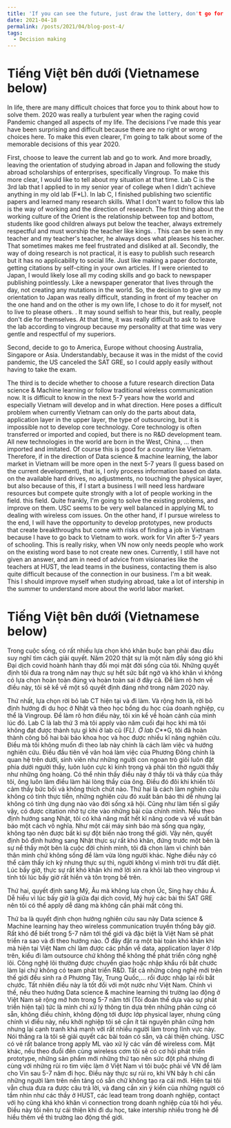```yaml
---
title: 'If you can see the future, just draw the lottery, don't go for Ph.D.'
date: 2021-04-18
permalink: /posts/2021/04/blog-post-4/
tags:
  - Decision making
---
```

Tiếng Việt bên dưới (Vietnamese below)
======
In life, there are many difficult choices that force you to think about how to solve them. 2020 was really a turbulent year when the raging covid Pandemic changed all aspects of my life. The decisions I've made this year have been surprising and difficult because there are no right or wrong choices here. To make this even clearer, I'm going to talk about some of the memorable decisions of this year 2020.

First, choose to leave the current lab and go to work. And more broadly, leaving the orientation of studying abroad in Japan and following the study abroad scholarships of enterprises, specifically Vingroup. To make this more clear, I would like to tell about my situation at that time. Lab C is the 3rd lab that I applied to in my senior year of college when I didn't achieve anything in my old lab (F*L). In lab C, I finished publishing two scientific papers and learned many research skills. What I don't want to follow this lab is the way of working and the direction of research. The first thing about the working culture of the Orient is the relationship between top and bottom, students like good children always put below the teacher, always extremely respectful and must worship the teacher like kings. . This can be seen in my teacher and my teacher's teacher, he always does what pleases his teacher. That sometimes makes me feel frustrated and disliked at all. Secondly, the way of doing research is not practical, it is easy to publish such research but it has no applicability to social life. Just like making a paper doctorate, getting citations by self-citing in your own articles. If I were oriented to Japan, I would likely lose all my coding skills and go back to newspaper publishing pointlessly. Like a newspaper generator that lives through the day, not creating any mutations in the world. So, the decision to give up my orientation to Japan was really difficult, standing in front of my teacher on the one hand and on the other is my own life, I chose to do it for myself, not to live to please others. . It may sound selfish to hear this, but really, people don't die for themselves. At that time, it was really difficult to ask to leave the lab according to vingroup because my personality at that time was very gentle and respectful of my superiors.

Second, decide to go to America, Europe without choosing Australia, Singapore or Asia. Understandably, because it was in the midst of the covid pandemic, the US canceled the SAT GRE, so I could apply easily without having to take the exam.

The third is to decide whether to choose a future research direction Data science & Machine learning or follow traditional wireless communication now. It is difficult to know in the next 5-7 years how the world and especially Vietnam will develop and in what direction. Here poses a difficult problem when currently Vietnam can only do the parts about data, application layer in the upper layer, the type of outsourcing, but it is impossible not to develop core technology. Core technology is often transferred or imported and copied, but there is no R&D development team. All new technologies in the world are born in the West, China, ... then imported and imitated. Of course this is good for a country like Vietnam. Therefore, if in the direction of Data science & machine learning, the labor market in Vietnam will be more open in the next 5-7 years (I guess based on the current development), that is, I only process information based on data. on the available hard drives, no adjustments, no touching the physical layer, but also because of this, if I start a business I will need less hardware resources but compete quite strongly with a lot of people working in the field. this field. Quite frankly, I'm going to solve the existing problems, and improve on them. USC seems to be very well balanced in applying ML to dealing with wireless com issues. On the other hand, if I pursue wireless to the end, I will have the opportunity to develop prototypes, new products that create breakthroughs but come with risks of finding a job in Vietnam because I have to go back to Vietnam to work. work for Vin after 5-7 years of schooling. This is really risky, when VN now only needs people who work on the existing word base to not create new ones. Currently, I still have not given an answer, and am in need of advice from visionaries like the teachers at HUST, the lead teams in the business, contacting them is also quite difficult because of the connection in our business. I'm a bit weak. This I should improve myself when studying abroad, take a lot of intership in the summer to understand more about the world labor market.

Tiếng Việt bên dưới (Vietnamese below)
======
Trong cuộc sống, có rất nhiều lựa chọn khó khăn buộc bạn phải đau đầu suy nghĩ tìm cách giải quyết. Năm 2020 thật sự là một năm đầy sóng gió khi Đại dịch covid hoành hành thay đổi mọi mặt đời sống của tôi. Những quyết định tôi đưa ra trong năm nay thực sự hết sức bất ngờ và khó khăn vì không có lựa chọn hoàn toàn đúng và hoàn toàn sai ở đây cả. Để làm rõ hơn về điều này, tôi sẽ kể về một số quyết định đáng nhớ trong năm 2020 này.

Thứ nhất, lựa chọn rời bỏ lab CT hiện tại và đi làm. Và rộng hơn là, rời bỏ định hướng đi du học ở Nhật và theo học bổng du học của doanh nghiệp, cụ thể là Vingroup. Để làm rõ hơn điều này, tôi xin kể về hoàn cảnh của mình lúc đó. Lab C là lab thứ 3 mà tôi apply vào năm cuối đại học khi mà tôi không đạt được thành tựu gì khi ở lab cũ (F*L). Ở lab C***G, tôi đã hoàn thành công bố hai bài báo khoa học và học được nhiều kĩ năng nghiên cứu. Điều mà tôi không muốn đi theo lab này chính là cách làm việc và hướng nghiên cứu. Điều đầu tiên về văn hoá làm việc của Phương Đông chính là quan hệ trên dưới, sinh viên như những người con ngoan trò giỏi luôn đặt phía dưới người thầy, luôn luôn cực kì kính trọng và phải tôn thờ người thầy như những ông hoàng. Có thể nhìn thấy điều này ở thầy tôi và thầy của thầy tôi, ông luôn làm điều làm hài lòng thầy của ông. Điều đó đôi khi khiến tôi cảm thấy bức bối và không thích chút nào. Thứ hai là cách làm nghiên cứu không có tính thực tiễn, những nghiên cứu đó xuất bản báo thì dễ nhưng lại không có tính ứng dụng nào vào đời sống xã hội. Cũng như làm tiến sĩ giấy vậy, có được citation nhờ tự cite vào những bài của chính mình. Nếu theo định hướng sang Nhật, tôi có khả năng mất hết kĩ năng code và về xuất bản báo một cách vô nghĩa. Như một cái máy sinh báo mà sống qua ngày, không tạo nên được bất kì sự đột biến nào trong thế giới. Vậy nên, quyết định bỏ định hướng sang Nhật thực sự rất khó khăn, đứng trước một bên là sự nể thầy một bên là cuộc đời chính mình, tôi đã chọn làm vì chính bản thân mình chứ không sống để làm vừa lòng người khác. Nghe điều này có thể cảm thấy ích kỷ nhưng thực sự thì, người không vì mình trời tru đất diệt. Lúc bấy giờ, thực sự rất khó khăn khi mở lời xin ra khỏi lab theo vingroup vì tính tôi lúc bấy giờ rất hiền và tôn trọng bề trên.

Thứ hai, quyết định sang Mỹ, Âu mà không lưạ chọn Úc, Sing hay châu Á. Dễ hiểu vì lúc bấy giờ là giữa đại dịch covid, Mỹ huỷ các bài thi SAT GRE nên tôi có thể apply dễ dàng mà không cần phải mất công thi.

Thứ ba là quyết định chọn hướng nghiên cứu sau này Data science & Machine learning hay theo wireless communication truyền thống bây giờ. Rất khó để biết trong 5-7 năm tới thế giới và đặc biệt là Việt Nam sẽ phát triển ra sao và đi theo hướng nào. Ở đây đặt ra một bài toán khó khăn khi mà hiện tại Việt Nam chỉ làm được các phần về data, application layer ở lớp trên, kiểu đi làm outsource chứ không thể không thể phát triển công nghệ lõi. Công nghệ lõi thường được chuyển giao hoặc nhập khẩu rồi bắt chước làm lại chứ không có team phát triển R&D. Tất cả những công nghệ mới trên thế giới đều sinh ra ở Phương Tây, Trung Quốc,... rồi được nhập lại rồi bắt chước. Tất nhiên điều này là tốt đổi với một nước như Việt Nam. Chính vì thế, nếu theo hướng Data science & machine learning thì trường lao động ở Việt Nam sẽ rộng mở hơn trong 5-7 năm tới (Tôi đoán thế dựa vào sự phát triển hiện tại) tức là mình chỉ xử lý thông tin dựa trên những phân cứng có sẵn, không điều chỉnh, không động tới được lớp physical layer, nhưng cũng chính vì điều này, nếu khởi nghiệp tôi sẽ cần ít tài nguyên phân cứng hơn nhưng lại cạnh tranh khá mạnh với rất nhiều người làm trong lĩnh vực này. Nói thẳng ra là tôi sẽ giải quyết các bài toán có sẵn, và cải thiện chúng. USC có vẻ rất balance trong apply ML vào xử lý các vấn đề wireless com. Mặt khác, nếu theo đuổi đến cùng wireless cơm tôi sẽ có cơ hội phát triển prototype, những sản phẩm mới những thứ tạo nên sức đột phá nhưng đi cùng với những rủi ro tìm việc làm ở Việt Nam vì tôi buộc phải về VN để làm cho Vin sau 5-7 năm đi học. Điều này thực sự rủi ro, khi VN bây h chỉ cần những người làm trên nền tảng có sẵn chữ không tạo ra cái mới. Hiện tại tôi vẫn chưa đưa ra được câu trả lời, và đang cần xin ý kiến của những người có tầm nhìn như các thầy ở HUST, các lead team trong doanh nghiệp, contact với họ cũng khá khó khăn vì connection trong doanh nghiệp của tôi hơi yếu. Điều này tôi nên tự cái thiện khi đi du học, take intership nhiều trong hè để hiểu thêm về thì trường lao động thế giới.